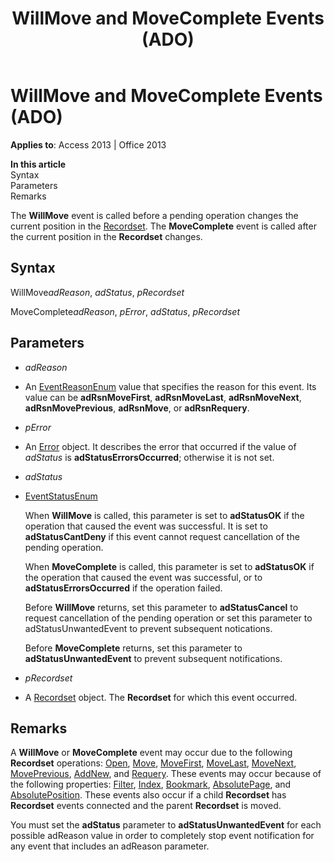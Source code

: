 ﻿---
title: WillMove and MoveComplete Events (ADO)
TOCTitle: WillMove and MoveComplete Events (ADO)
ms:assetid: fe7eb823-b388-6b3d-1ae9-056018032ef5
ms:mtpsurl: https://msdn.microsoft.com/en-us/library/JJ250307(v=office.15)
ms:contentKeyID: 48548937
ms.date: 09/18/2015
mtps_version: v=office.15
---

# WillMove and MoveComplete Events (ADO)


**Applies to**: Access 2013 | Office 2013

**In this article**  
Syntax  
Parameters  
Remarks  

The **WillMove** event is called before a pending operation changes the current position in the [Recordset](recordset-object-ado.md). The **MoveComplete** event is called after the current position in the **Recordset** changes.

## Syntax

WillMove*adReason*, *adStatus*, *pRecordset*

MoveComplete*adReason*, *pError*, *adStatus*, *pRecordset*

## Parameters

  - *adReason*

  - An [EventReasonEnum](eventreasonenum.md) value that specifies the reason for this event. Its value can be **adRsnMoveFirst**, **adRsnMoveLast**, **adRsnMoveNext**, **adRsnMovePrevious**, **adRsnMove**, or **adRsnRequery**.

  - *pError*

  - An [Error](error-object-ado.md) object. It describes the error that occurred if the value of *adStatus* is **adStatusErrorsOccurred**; otherwise it is not set.

  - *adStatus*

  - [EventStatusEnum](eventstatusenum.md)
    
    When **WillMove** is called, this parameter is set to **adStatusOK** if the operation that caused the event was successful. It is set to **adStatusCantDeny** if this event cannot request cancellation of the pending operation.
    
    When **MoveComplete** is called, this parameter is set to **adStatusOK** if the operation that caused the event was successful, or to **adStatusErrorsOccurred** if the operation failed.
    
    Before **WillMove** returns, set this parameter to **adStatusCancel** to request cancellation of the pending operation or set this parameter to adStatusUnwantedEvent to prevent subsequent notications.
    
    Before **MoveComplete** returns, set this parameter to **adStatusUnwantedEvent** to prevent subsequent notifications.

  - *pRecordset*

  - A [Recordset](recordset-object-ado.md) object. The **Recordset** for which this event occurred.

## Remarks

A **WillMove** or **MoveComplete** event may occur due to the following **Recordset** operations: [Open](open-method-ado-recordset.md), [Move](move-method-ado.md), [MoveFirst](movefirst-movelast-movenext-and-moveprevious-methods-ado.md), [MoveLast](movefirst-movelast-movenext-and-moveprevious-methods-ado.md), [MoveNext](movefirst-movelast-movenext-and-moveprevious-methods-ado.md), [MovePrevious](movefirst-movelast-movenext-and-moveprevious-methods-ado.md), [AddNew](addnew-method-ado.md), and [Requery](requery-method-ado.md). These events may occur because of the following properties: [Filter](filter-property-ado.md), [Index](index-property-ado.md), [Bookmark](bookmark-property-ado.md), [AbsolutePage](absolutepage-property-ado.md), and [AbsolutePosition](absoluteposition-property-ado.md). These events also occur if a child **Recordset** has **Recordset** events connected and the parent **Recordset** is moved.

You must set the **adStatus** parameter to **adStatusUnwantedEvent** for each possible adReason value in order to completely stop event notification for any event that includes an adReason parameter.


